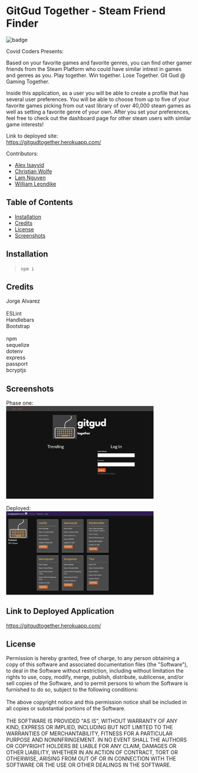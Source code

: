 # GitGud Together - Steam Friend Finder

  ![badge](https://img.shields.io/badge/License-MIT-blue)

  Covid Coders Presents:
  
  Based on your favorite games and favorite genres, you can find other gamer friends from the Steam Platform who could have similar intrest in games and genres as you. Play together. Win together. Lose Together. Git Gud @ Gaming Together.

  Inside this application, as a user you will be able to create a profile that has several user preferences. You will be able to choose from up to five of your favorite games picking from out vast library of over 40,000 steam games as well as setting a favorite genre of your own. After you set your preferences, feel free to check out the dashboard page for other steam users with similar game interests!

  Link to deployed site:<br>
  https://gitgudtogether.herokuapp.com/

  Contributors: <br>
  - [Alex Isayyid](https://github.com/aisayyid) <br>
  - [Christian Wolfe](https://github.com/christianwolfe) <br>
  - [Lam Nguyen](https://github.com/lamcnguyen89) <br>
  - [William Leondike](https://github.com/WLeondike) <br>


  ## Table of Contents

  * [Installation](#installation)
  * [Credits](#credits)
  * [License](#license)
  * [Screenshots](#screenshots)
  

  ## Installation
  
  > ``` npm i ```
  
  
  ## Credits
  
  Jorge Alvarez <br><br> ESLint <br> Handlebars <br> Bootstrap <br><br> npm <br> sequelize <br> dotenv <br> express <br> passport <br> bcryptjs
  

  ## Screenshots

  Phase one: <br>
  <img src =".\public\images\phaseOneHomePage.png" width="400">

  Deployed: <br>
  <img src =".\public\images\deployed.png" width="400">
  
  ## Link to Deployed Application
  https://gitgudtogether.herokuapp.com/


  ## License
  
  Permission is hereby granted, free of charge, to any person obtaining a copy of this software and associated documentation files (the "Software"), to deal in the Software without restriction, including without limitation the rights to use, copy, modify, merge, publish, distribute, sublicense, and/or sell copies of the Software, and to permit persons to whom the Software is furnished to do so, subject to the following conditions: <br> <br> The above copyright notice and this permission notice shall be included in all copies or substantial portions of the Software. <br> <br> THE SOFTWARE IS PROVIDED "AS IS", WITHOUT WARRANTY OF ANY KIND, EXPRESS OR IMPLIED, INCLUDING BUT NOT LIMITED TO THE WARRANTIES OF MERCHANTABILITY, FITNESS FOR A PARTICULAR PURPOSE AND NONINFRINGEMENT. IN NO EVENT SHALL THE AUTHORS OR COPYRIGHT HOLDERS BE LIABLE FOR ANY CLAIM, DAMAGES OR OTHER LIABILITY, WHETHER IN AN ACTION OF CONTRACT, TORT OR OTHERWISE, ARISING FROM OUT OF OR IN CONNECTION WITH THE SOFTWARE OR THE USE OR OTHER DEALINGS IN THE SOFTWARE.
